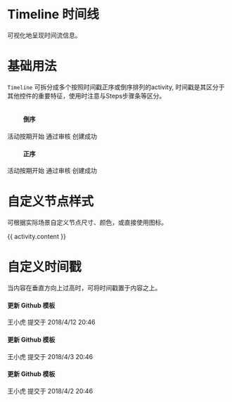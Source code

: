 <div class="page-item">
    <div>
        <h1 class="page-title">Timeline 时间线</h1>
        <p class="page-dec">可视化地呈现时间流信息。</p>
    </div>
</div>
<div class="page-item">
    <div>
        <h1 class="page-item-title">基础用法</h1>
        <p class="page-item-dec">
            <code class="code">Timeline</code>
            可拆分成多个按照时间戳正序或倒序排列的activity,
            时间戳是其区分于其他控件的重要特征，使⽤时注意与Steps步骤条等区分。
        </p>
    </div>
    <div class="page-item-content">
        <div>
            <div style="display: inline-block;width: 280px;">
                <h4 style="text-indent: 36px;">倒序</h4>
                <ins-timeline reverse>
                    <ins-timeline-item timestamp="2018-04-15">
                        活动按期开始
                    </ins-timeline-item>
                    <ins-timeline-item timestamp="2018-04-13">
                        通过审核
                    </ins-timeline-item>
                    <ins-timeline-item timestamp="2018-04-11">
                        创建成功
                    </ins-timeline-item>
                </ins-timeline>
            </div>
            <div style="display: inline-block;width: 280px">
                <h4 style="text-indent: 36px;">正序</h4>
                <ins-timeline>
                    <ins-timeline-item timestamp="2018-04-15">
                        活动按期开始
                    </ins-timeline-item>
                    <ins-timeline-item timestamp="2018-04-13">
                        通过审核
                    </ins-timeline-item>
                    <ins-timeline-item timestamp="2018-04-11">
                        创建成功
                    </ins-timeline-item>
                </ins-timeline>
            </div>
        </div>
    </div>
</div>
<div class="page-item">
    <div>
        <h1 class="page-item-title">⾃定义节点样式</h1>
        <p class="page-item-dec">
            可根据实际场景⾃定义节点尺⼨、颜⾊，或直接使⽤图标。
        </p>
    </div>
    <div class="page-item-content">
        <div>
            <ins-timeline>
                <ins-timeline-item
                    v-for="(activity, index) in activities2"
                    :key="index"
                    :icon="activity.icon"
                    :type="activity.type"
                    :color="activity.color"
                    :size="activity.size"
                    :timestamp="activity.timestamp"
                >
                    {{ activity.content }}
                </ins-timeline-item>
            </ins-timeline>
        </div>
    </div>
</div>
<div class="page-item">
    <div>
        <h1 class="page-item-title">⾃定义时间戳</h1>
        <p class="page-item-dec">
            当内容在垂直⽅向上过⾼时，可将时间戳置于内容之上。
        </p>
    </div>
    <div class="page-item-content">
        <div>
            <ins-timeline>
                <ins-timeline-item
                    timestamp="2018-04-12"
                    placement="top"
                >
                    <ins-card>
                        <h4>更新 Github 模板</h4>
                        <p>王小虎 提交于 2018/4/12 20:46</p>
                    </ins-card>
                </ins-timeline-item>
                <ins-timeline-item timestamp="2018-04-3" placement="top">
                    <ins-card>
                        <h4>更新 Github 模板</h4>
                        <p>王小虎 提交于 2018/4/3 20:46</p>
                    </ins-card>
                </ins-timeline-item>
                <ins-timeline-item timestamp="2018-04-2" placement="top">
                    <ins-card>
                        <h4>更新 Github 模板</h4>
                        <p>王小虎 提交于 2018/4/2 20:46</p>
                    </ins-card>
                </ins-timeline-item>
            </ins-timeline>
        </div>
    </div>
</div>

<script>
export default {
    data() {
        return {
            timelineData: [
                {
                    parameter: 'reverse',
                    explain: '指定节点排序方向，默认为正序',
                    type: 'boolean',
                    optionalValue: '-',
                    defaultValue: 'false',
                },
            ],
            timelineItemData: [
                {
                    parameter: 'timestamp',
                    explain: '时间戳',
                    type: 'string',
                    optionalValue: '-',
                    defaultValue: '-',
                },
                {
                    parameter: 'hide-timestamp',
                    explain: '是否隐藏时间戳',
                    type: 'boolean',
                    optionalValue: '-',
                    defaultValue: 'false',
                },
                {
                    parameter: 'placement',
                    explain: '时间戳位置',
                    type: 'string',
                    optionalValue: 'top / bottom',
                    defaultValue: 'bottom',
                },
                {
                    parameter: 'type',
                    explain: '节点类型',
                    type: 'string',
                    optionalValue:
                        'primary / success / warning / danger / info',
                    defaultValue: '-',
                },
                {
                    parameter: 'color',
                    explain: '节点颜色',
                    type: 'string',
                    optionalValue: 'hsl / hsv / hex / rgb',
                    defaultValue: '-',
                },
                {
                    parameter: 'icon',
                    explain: '节点图标',
                    type: 'string',
                    optionalValue: '-',
                    defaultValue: '-',
                },
            ],
            timelineItemSlot: [
                {
                    name: '-',
                    explain: 'Timeline-Item 的内容',
                },
                {
                    name: 'dot',
                    explain: '自定义节点',
                },
            ],
            activities2: [
                {
                    content: '支持使用图标',
                    timestamp: '2018-04-12 20:46',
                    icon: 'ins-icon-ios-checkmark',
                    type: 'primary',
                },
                {
                    content: '支持自定义颜色',
                    timestamp: '2018-04-03 20:46',
                    color: '#0bbd87',
                },
                {
                    content: '支持自定义尺寸',
                    timestamp: '2018-04-03 20:46',
                    size: 'large',
                },
                {
                    content: '默认样式的节点',
                    timestamp: '2018-04-03 20:46',
                },
            ],
        };
    },
};
</script>
